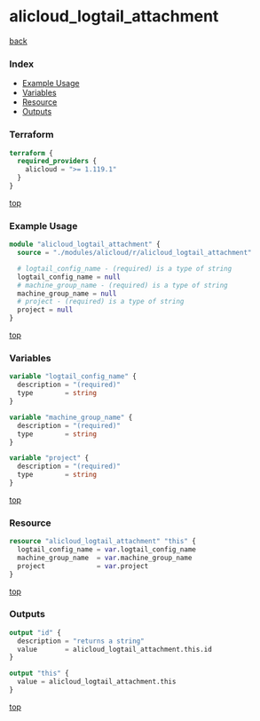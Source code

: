 # alicloud_logtail_attachment

[back](../alicloud.md)

### Index

- [Example Usage](#example-usage)
- [Variables](#variables)
- [Resource](#resource)
- [Outputs](#outputs)

### Terraform

```terraform
terraform {
  required_providers {
    alicloud = ">= 1.119.1"
  }
}
```

[top](#index)

### Example Usage

```terraform
module "alicloud_logtail_attachment" {
  source = "./modules/alicloud/r/alicloud_logtail_attachment"

  # logtail_config_name - (required) is a type of string
  logtail_config_name = null
  # machine_group_name - (required) is a type of string
  machine_group_name = null
  # project - (required) is a type of string
  project = null
}
```

[top](#index)

### Variables

```terraform
variable "logtail_config_name" {
  description = "(required)"
  type        = string
}

variable "machine_group_name" {
  description = "(required)"
  type        = string
}

variable "project" {
  description = "(required)"
  type        = string
}
```

[top](#index)

### Resource

```terraform
resource "alicloud_logtail_attachment" "this" {
  logtail_config_name = var.logtail_config_name
  machine_group_name  = var.machine_group_name
  project             = var.project
}
```

[top](#index)

### Outputs

```terraform
output "id" {
  description = "returns a string"
  value       = alicloud_logtail_attachment.this.id
}

output "this" {
  value = alicloud_logtail_attachment.this
}
```

[top](#index)